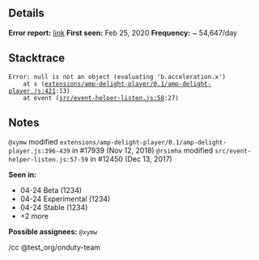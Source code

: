 Details
---
**Error report:** [link](http://go/ampe/CL6chqbN2-bzBA)
**First seen:** Feb 25, 2020
**Frequency:** ~ 54,647/day

Stacktrace
---
<pre><code>Error: null is not an object (evaluating 'b.acceleration.x')
    at x (<a href="https://github.com/ampproject/amphtml/blob/2004030010070/extensions/amp-delight-player/0.1/amp-delight-player.js#L421">extensions/amp-delight-player/0.1/amp-delight-player.js:421</a>:13)
    at event (<a href="https://github.com/ampproject/amphtml/blob/2004030010070/src/event-helper-listen.js#L58">src/event-helper-listen.js:58</a>:27)
</code></pre>

Notes
---
`@xymw` modified `extensions/amp-delight-player/0.1/amp-delight-player.js:396-439` in #17939 (Nov 12, 2018)
`@rsimha` modified `src/event-helper-listen.js:57-59` in #12450 (Dec 13, 2017)

**Seen in:**
- 04-24 Beta (1234)
- 04-24 Experimental (1234)
- 04-24 Stable (1234)
- +2 more

**Possible assignees:** `@xymw`

/cc @test_org/onduty-team
